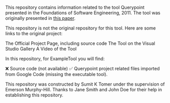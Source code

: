 This repository contains information related to the tool Querypoint presented in the Foundations of Software Engineering, 2011. The tool was originally presented in [this paper](http://dl.acm.org/citation.cfm?doid=2025113.2025184).

This repository is not the original repository for this tool. Here are some links to the original project:

The Official Project Page, including source code
The Tool on the Visual Studio Gallery
A Video of the Tool

In this repository, for ExampleTool you will find:

:x: Source code (not available)
:white_check_mark: Querypoint project related files imported from Google Code (missing the executable tool).

This repository was constructed by Sumit K Tomer under the supervision of Emerson Murphy-Hill. Thanks to Jane Smith and John Doe for their help in establishing this repository. 
